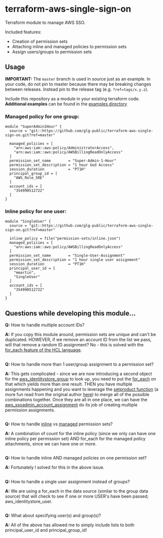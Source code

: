 # terraform-aws-single-sign-on

Terraform module to manage AWS SSO.

Included features:
- Creation of permission sets
- Attaching inline and managed policies to permission sets
- Assign users/groups to permission sets

## Usage
**IMPORTANT:** The `master` branch is used in source just as an example. In your code, do not pin to master because there may be breaking changes between releases. Instead pin to the release tag (e.g. `?ref=tags/x.y.z`).

Include this repository as a module in your existing terraform code. **Additional examples** can be found in the [examples directory](./examples/)

### Managed policy for one group:
```hcl
module "SuperAdmin1Hour" {
  source = "git::https://github.com/glg-public/terraform-aws-single-sign-on.git?ref=master"

  managed_policies = [
    "arn:aws:iam::aws:policy/AdministratorAccess",
    "arn:aws:iam::aws:policy/AWSBillingReadOnlyAccess"
  ]
  permission_set_name        = "Super-Admin-1-Hour"
  permission_set_description = "1 hour God Access"
  session_duration           = "PT1H"
  principal_group_id = [
    "AWS_Role_SRE"
  ]
  account_ids = [
    "354990512722"
  ]
}
```

### Inline policy for one user:
```hcl
module "SingleUser" {
  source = "git::https://github.com/glg-public/terraform-aws-single-sign-on.git?ref=master"

  inline_policy = file("permission-sets/inline.json")
  managed_policies = [
    "arn:aws:iam::aws:policy/AWSBillingReadOnlyAccess"
  ]
  permission_set_name        = "Single-User-Assignment"
  permission_set_description = "1 hour single user assignment"
  session_duration           = "PT1H"
  principal_user_id = [
    "mmartin",
    "SingleUser"
  ]
  account_ids = [
    "354990512722"
  ]
}
```

## Questions while developing this module...

**Q:** How to handle multiple account IDs?

**A:** If you copy this module around, permission sets are unique and can't be duplicated. HOWEVER, if we remove an account ID from the list we pass, will that remove a random ID assignment? No - this is solved with the [for_each feature of the HCL language](https://blog.gruntwork.io/terraform-tips-tricks-loops-if-statements-and-gotchas-f739bbae55f9).
##

**Q:** How to handle more than 1 user/group assignment to a permission set?

**A:** This gets complicated - since we are now introducing a second object for the [aws_identitystore_group](https://registry.terraform.io/providers/hashicorp/aws/latest/docs/data-sources/identitystore_group) to look up, you need to put the [for_each](https://www.terraform.io/docs/language/meta-arguments/for_each.html) on that which yields more than one result. THEN you have multiple assignments happening and you want to leverage the [setproduct function](https://www.terraform.io/docs/language/functions/setproduct.html) (a more fun read from the original author [here](https://matavelli.io/posts/2020/02/using-terraform-setproduct-function/)) to merge all of the possible combinations together. Once they are all in one place, we can have the [aws_ssoadmin_account_assignment](https://registry.terraform.io/providers/hashicorp/aws/latest/docs/resources/ssoadmin_account_assignment) do its job of creating multiple permission assignments.
##

**Q:** How to handle [inline](https://registry.terraform.io/providers/hashicorp/aws/latest/docs/resources/ssoadmin_permission_set_inline_policy) vs [managed](https://registry.terraform.io/providers/hashicorp/aws/latest/docs/resources/ssoadmin_managed_policy_attachment) permission sets?

**A:** A combination of count for the inline policy (since we only can have one inline policy per permission set) AND for_each for the managed policy attachments, since we can have one or more.
##

**Q:** How to handle inline AND managed policies on one permission set?

**A:** Fortunately I solved for this in the above issue.
##

**Q:** How to handle a single user assignment instead of groups?

**A:** We are using a for_each in the data source (similar to the group data source) that will check to see if one or more USER's have been passed; aws_identitystore_user.
##

**Q:** What about specifying user(s) and group(s)?

**A:** All of the above has allowed me to simply include lists to both principal_user_id and principal_group_id!
##